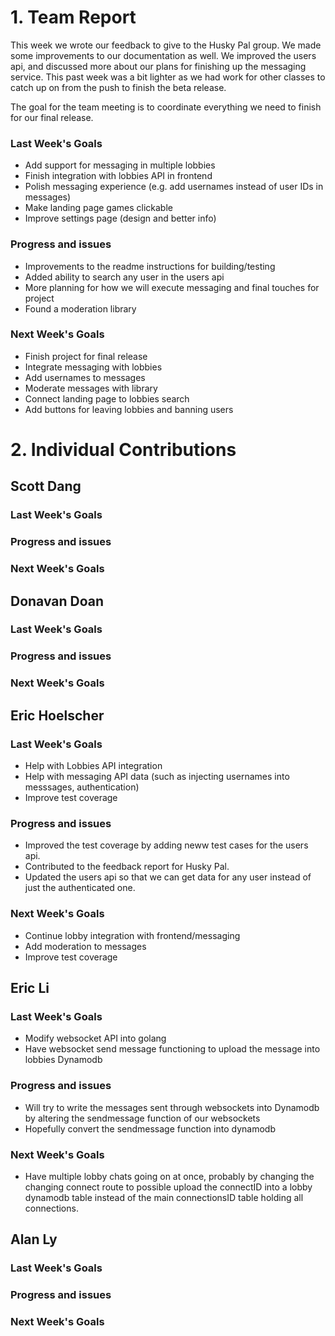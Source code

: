 # 1. Team Report

This week we wrote our feedback to give to the Husky Pal group. We made some improvements to our documentation as well. We improved the users api, and discussed more about our plans for finishing up the messaging service. This past week was a bit lighter as we had work for other classes to catch up on from the push to finish the beta release.

The goal for the team meeting is to coordinate everything we need to finish for our final release.

### Last Week's Goals

-   Add support for messaging in multiple lobbies
-   Finish integration with lobbies API in frontend
-   Polish messaging experience (e.g. add usernames instead of user IDs in messages)
-   Make landing page games clickable
-   Improve settings page (design and better info)

### Progress and issues

-   Improvements to the readme instructions for building/testing
-   Added ability to search any user in the users api
-   More planning for how we will execute messaging and final touches for project
-   Found a moderation library

### Next Week's Goals

-   Finish project for final release
-   Integrate messaging with lobbies
-   Add usernames to messages
-   Moderate messages with library
-   Connect landing page to lobbies search
-   Add buttons for leaving lobbies and banning users

# 2. Individual Contributions

## Scott Dang

### Last Week's Goals

### Progress and issues

### Next Week's Goals

## Donavan Doan

### Last Week's Goals

### Progress and issues

### Next Week's Goals

## Eric Hoelscher

### Last Week's Goals

-   Help with Lobbies API integration
-   Help with messaging API data (such as injecting usernames into messsages, authentication)
-   Improve test coverage

### Progress and issues

-   Improved the test coverage by adding neww test cases for the users api.
-   Contributed to the feedback report for Husky Pal.
-   Updated the users api so that we can get data for any user instead of just the authenticated one.

### Next Week's Goals

-   Continue lobby integration with frontend/messaging
-   Add moderation to messages
-   Improve test coverage

## Eric Li

### Last Week's Goals
- Modify websocket API into golang
- Have websocket send message functioning to upload the message into lobbies Dynamodb

### Progress and issues
- Will try to write the messages sent through websockets into Dynamodb by altering the sendmessage function of our websockets
- Hopefully convert the sendmessage function into dynamodb

### Next Week's Goals
- Have multiple lobby chats going on at once, probably by changing the changing connect route to possible upload the connectID
  into a lobby dynamodb table instead of the main connectionsID table holding all connections.

## Alan Ly

### Last Week's Goals

### Progress and issues

### Next Week's Goals
